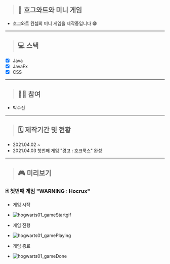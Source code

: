 > ## 🏰 호그와트와 미니 게임
- 호그와트 컨셉의 미니 게임을 제작중입니다 😁
___
> ## 💻 스택
- [x] Java
- [x] JavaFx
- [x] CSS
___
> ## 🙋‍♀️ 참여
- 박수진
___
> ## 🗓 제작기간 및 현황
- 2021.04.02 ~
- 2021.04.03 첫번째 게임 "경고 : 호크룩스" 완성
___
> ## 🎮 미리보기
### 🃏 첫번째 게임 "WARNING : Hocrux"
- 게임 시작
- 
   ![hogwarts01_gameStartgif](https://user-images.githubusercontent.com/76279992/113436418-a484dd80-941f-11eb-9f68-29568bf0a922.gif)

- 게임 진행
- 
   ![hogwarts01_gamePlaying](https://user-images.githubusercontent.com/76279992/113435818-88347100-941e-11eb-9d68-559cdb6fe9c7.gif)

- 게임 종료
- 
   ![hogwarts01_gameDone](https://user-images.githubusercontent.com/76279992/113435814-87034400-941e-11eb-85c4-c71872dcb179.gif)
